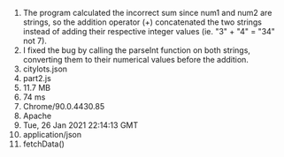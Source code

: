 1. The program calculated the incorrect sum since num1 and num2 are strings, so the addition operator (+) concatenated the two strings instead of adding their respective integer values (ie. "3" + "4" = "34" not 7).
2. I fixed the bug by calling the parseInt function on both strings, converting them to their numerical values before the addition.
3. citylots.json
4. part2.js
5. 11.7 MB
6. 74 ms
7. Chrome/90.0.4430.85
8. Apache
9. Tue, 26 Jan 2021 22:14:13 GMT
10. application/json
11. fetchData()